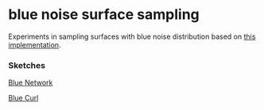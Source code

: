 # blue noise surface sampling

Experiments in sampling surfaces with blue noise distribution based on [this implementation](https://github.com/marmakoide/mesh-blue-noise-sampling/).

### Sketches

[Blue Network](https://gkjohnson.github.io/three-sketches/blue-surface-sample/blueNetwork.html)

[Blue Curl](https://gkjohnson.github.io/three-sketches/blue-surface-sample/blueCurl.html)

